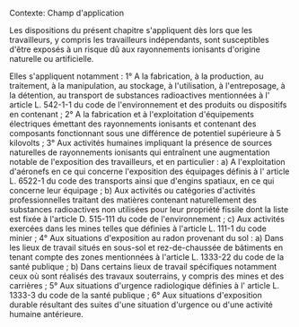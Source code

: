 Contexte: Champ d'application

Les dispositions du présent chapitre s'appliquent dès lors que les travailleurs, y compris les travailleurs indépendants, sont susceptibles d'être exposés à un risque dû aux rayonnements ionisants d'origine naturelle ou artificielle.

Elles s'appliquent notamment : 1° A la fabrication, à la production, au traitement, à la manipulation, au stockage, à l'utilisation, à l'entreposage, à la détention, au transport de substances radioactives mentionnées à l' article L. 542-1-1 du code de l'environnement et des produits ou dispositifs en contenant ; 2° A la fabrication et à l'exploitation d'équipements électriques émettant des rayonnements ionisants et contenant des composants fonctionnant sous une différence de potentiel supérieure à 5 kilovolts ; 3° Aux activités humaines impliquant la présence de sources naturelles de rayonnements ionisants qui entraînent une augmentation notable de l'exposition des travailleurs, et en particulier : a) A l'exploitation d'aéronefs en ce qui concerne l'exposition des équipages définis à l' article L. 6522-1 du code des transports ainsi que d'engins spatiaux, en ce qui concerne leur équipage ; b) Aux activités ou catégories d'activités professionnelles traitant des matières contenant naturellement des substances radioactives non utilisées pour leur propriété fissile dont la liste est fixée à l'article D. 515-111 du code de l'environnement ; c) Aux activités exercées dans les mines telles que définies à l'article L. 111-1 du code minier ; 4° Aux situations d'exposition au radon provenant du sol : a) Dans les lieux de travail situés en sous-sol et rez-de-chaussée de bâtiments en tenant compte des zones mentionnées à l'article L. 1333-22 du code de la santé publique ; b) Dans certains lieux de travail spécifiques notamment ceux où sont réalisés des travaux souterrains, y compris des mines et des carrières ; 5° Aux situations d'urgence radiologique définies à l' article L. 1333-3 du code de la santé publique ; 6° Aux situations d'exposition durable résultant des suites d'une situation d'urgence ou d'une activité humaine antérieure.